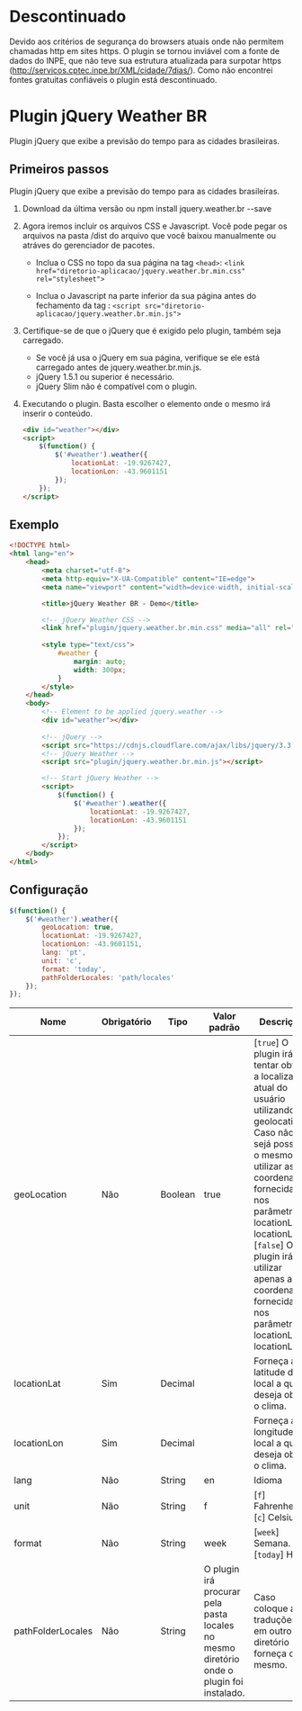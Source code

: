 # Descontinuado
Devido aos critérios de segurança do browsers atuais onde não permitem chamadas http em sites https. O plugin se tornou inviável com a fonte de dados do INPE, que não teve sua estrutura atualizada para surpotar https (http://servicos.cptec.inpe.br/XML/cidade/7dias/). Como não encontrei fontes gratuitas confiáveis o plugin está descontinuado.

# Plugin jQuery Weather BR
Plugin jQuery que exibe a previsão do tempo para as cidades brasileiras.

## Primeiros passos
Plugin jQuery que exibe a previsão do tempo para as cidades brasileiras.

1. Download da última versão ou npm install jquery.weather.br --save

2. Agora iremos incluir os arquivos CSS e Javascript. Você pode pegar os arquivos na pasta /dist do arquivo que você baixou manualmente ou atráves do gerenciador de pacotes.

    - Inclua o CSS no topo da sua página na tag `<head>`:
`<link href="diretorio-aplicacao/jquery.weather.br.min.css" rel="stylesheet">`

    - Inclua o Javascript na parte inferior da sua página antes do fechamento da tag </body>:
    `<script src="diretorio-aplicacao/jquery.weather.br.min.js">`

3. Certifique-se de que o jQuery que é exigido pelo plugin, também seja carregado.

    - Se você já usa o jQuery em sua página, verifique se ele está carregado antes de jquery.weather.br.min.js.
    - jQuery 1.5.1 ou superior é necessário.
    - jQuery Slim não é compatível com o plugin.

4. Executando o plugin. Basta escolher o elemento onde o mesmo irá inserir o conteúdo.
    ```HTML
    <div id="weather"></div>
    <script>
        $(function() {
            $('#weather').weather({
                locationLat: -19.9267427,
                locationLon: -43.9601151
            });
        });
    </script>
    ```

## Exemplo
```HTML
<!DOCTYPE html>
<html lang="en">
    <head>
        <meta charset="utf-8">
        <meta http-equiv="X-UA-Compatible" content="IE=edge">
        <meta name="viewport" content="width=device-width, initial-scale=1">

        <title>jQuery Weather BR - Demo</title>

        <!-- jQuery Weather CSS -->
        <link href="plugin/jquery.weather.br.min.css" media="all" rel="stylesheet" />
        
        <style type="text/css">
            #weather {
                margin: auto;
                width: 300px;
            }
        </style>
    </head>
    <body>
        <!-- Element to be applied jquery.weather -->
        <div id="weather"></div>
        
        <!-- jQuery -->            
        <script src="https://cdnjs.cloudflare.com/ajax/libs/jquery/3.3.1/jquery.min.js"></script>
        <!-- jQuery Weather --> 
        <script src="plugin/jquery.weather.br.min.js"></script>

        <!-- Start jQuery Weather -->
        <script>
            $(function() {
                $('#weather').weather({
                    locationLat: -19.9267427,
                    locationLon: -43.9601151
                });
            });
        </script>
    </body>
</html>
```

## Configuração
```JavaScript
$(function() {
    $('#weather').weather({
        geoLocation: true,
        locationLat: -19.9267427,
        locationLon: -43.9601151,
        lang: 'pt',
        unit: 'c',
        format: 'today',
        pathFolderLocales: 'path/locales'
    });
});
```

|Nome|Obrigatório|Tipo|Valor padrão|Descrição|
|----|----|----|----|----|
|geoLocation|Não|Boolean|true|[`true`] O plugin irá tentar obter a localização atual do usuário utilizando geolocation. Caso não sejá possível o mesmo irá utilizar as coordenadas fornecidas nos parâmetros locationLat e locationLon. [`false`] O plugin irá utilizar apenas as coordenadas fornecidas nos parâmetros locationLat e locationLon.|
|locationLat|Sim|Decimal| |Forneça a latitude do local a qual deseja obter o clima.|
|locationLon|Sim|Decimal| |Forneça a longitude do local a qual deseja obter o clima.|
|lang|Não|String|en|Idioma|[`en`] Inglês. [`es`] Espanhol. [`pt`] Português|
|unit|Não|String|f|[`f`] Fahrenheit. [`c`] Celsius|
|format|Não|String|week|[`week`] Semana. [`today`] Hoje|
|pathFolderLocales|Não|String|O plugin irá procurar pela pasta locales no mesmo diretório onde o plugin foi instalado.|Caso coloque as traduções em outro diretório forneça o mesmo.|
